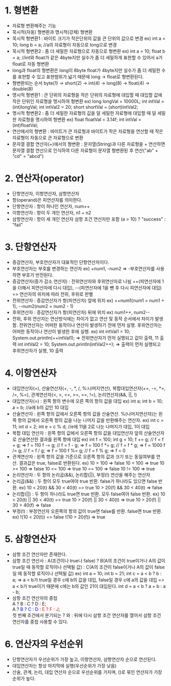 # 1. 형변환
- 자료형 변환해주는 기능
- 묵시적(자동) 형변환과 명시적(강제) 형변환
- 묵시적 형변환1 : 바이트 크기가 작은단위의 값을 큰 단위의 값으로 변경
  ex) int a = 10;
      long b = a; //a의 자료형이 자동으로 long으로 변경
- 묵시적 형변환2 : 좀 더 세밀한 자료형으로 자동으로 형변환
  ex) int a = 10;
      float b = a; //int와 float가 같은 4byte지만 실수가 좀 더 세밀하게 표현할 수 있어서 a가 float로 자동 형변환
- long과 float의 형변환은 long이 8byte float가 4byte지만 실수가 좀 더 세밀한 수를 표현할 수 있고 표현범위가 넓기 때문에 long -> float로 형변환된다.
- 형변환되는 순서
byte(1) -> short(2) -> int(4) -> long(8) -> float(4) -> double(8)
- 명시적 형변환1 : 큰 단위의 자료형을 작은 단위의 자료형에 대입할 때 대입할 값에 작은 단위인 자료형을 명시하여 형변환
  ex) long longVal = 10000L;
      int intVal = (int)longVal;
      int intVal2 = 20;
      short shortVal = (short)intVal2;
- 명시적 형변환2 : 좀 더 세밀한 자료형의 값을 덜 세밀한 자료형에 대입할 때 덜 세밀한 자료형을 명시하여 형변환
  ex) float floatVal = 3.14f;
      int intVal = (int)floatVal;
- 연산에서의 형변환 : 바이트가 큰 자료형과 바이트가 작은 자료형을 연산할 때
작은 자료형이 자동으로 큰 자료형으로 변환
- 문자열 결합 연산자(+)에서의 형변환 : 문자열(String)과 다른 자료형을 + 연산하면 문자열 결합 연산으로 인식하여 다른 자료형이 문자열 형변환된 후 연산("ab" + "cd" = "abcd")

# 2. 연산자(operator)
- 단항연산자, 이항연산자, 삼항연산자
- 항(operand)은 피연산자를 의미한다.
- 단항연산자 : 항이 하나인 연산자, num++
- 이항연산자 : 항이 두 개인 연산자, n1 + n2
- 삼항연산자 : 항이 세 개인 연산자
              삼항 조건 연산자만 포함
              (a > 10) ? "success" : "fail"

# 3. 단항연산자
- 증감연산자, 부호연산자가 대표적인 단항연산자이다.
- 부호연산자는 부호를 변경하는 연산자
  ex) +num1, -num2 => -부호연산자를 사용하면 부호가 반전된다.
- 증감연산자(증가 감소 연산자) :
  전위연산자와 후위연산자로 나뉨
  ++(피연산자에 1을 더해서 피연산자에 다시 대입), --(피연산자에 1을 뺀 후 다시 피연산자에 대입) => 연산자의 위치에 따라 전위, 후위로 판별
- 전위연산자 : 증감연산자가 항(피연산자) 앞에 위치
  ex) ++num1(num1 = num1 + 1), 
      --num2(num2 = num2 - 1)
- 후위연산자 : 증감연산자가 항(피연산자) 뒤에 위치
  ex) num1++, num2--
- 전위, 후위 연산자는 연산방식에는 차이가 없고 연산 및 동작 순서에서 차이가 발생함.
전위연산자는 어떠한 동작이나 연산이 발생하기 전에 먼저 실행.
후위연산자는 어떠한 동작이나 연산이 발생한 후에 실행.
  ex) int intVal1 = 10;
      System.out.println(++intVal1); =>
      전위연산자가 먼저 실행되고 값이 출력, 11 출력
      int intVal2 = 10;
      System.out.println(intVal2++); =>
      출력이 먼저 실행되고 후위연산자가 실행, 10 출력

# 4. 이항연산자
- 대입연산자(=), 산술연산자(+, -, *, /, %:나머지연산), 복합대입연산자(+=, -=, *=, /=, %=), 관계연산자(<, >, <=, >=, ==, !=), 논리연산자(&&, ||, !)
- 대입연산자(=) : 왼쪽 항의 변수에 오른 쪽의 항의 값을 대입
  ex) int a;
      int b = 10;
      a = b; //a에 b의 값인 10 대입
- 산술연산자 : 왼쪽 항의 값에서 오른쪽 항의 값을 산술연산. %(나머지연산자)는 왼쪽 항의 값에서 오른쪽 항의 값을 나눈 나머지 값을 반환해주는 연산자.
  ex) int c = 11;
      int d = 2;
      int e = c % d; //e에 11을 2로 나눈 나머지가 대입, 1이 대입
- 복합 대입 연산자 : 왼쪽 항의 값에서 오른쪽 항의 값을 대입연산자 앞의 산술연산자로 산술연산한 결과를 왼쪽 항에 대입
  ex) int f = 100;
      int g = 10;
      f += g; // f = f + g; => f = 110
      f -= g; // f = f - g; => f = 100
      f *= g; // f = f * g; => f = 1000
      f /= g; // f = f / g; => f = 100
      f %= g; // f = f % g; => f = 0
- 관계연산자 : 왼쪽 항의 값을 기준으로 오른쪽 항의 값과 크기 또는 동일여부를 연산. 결과값은 true, false로 반환된다.
  ex) 10 > 100 => false
      10 < 100 => true
      10 >= 100 => false
      10 <= 100 => true
      10 == 100 => false
      10 != 100 => true
- 논리연산자 : 두 항의 논리곱(&&), 논리합(||), 부정(!) 연산을 해주는 연산자
- 논리곱(&&) : 두 항이 모두 true여야 true 반환. false가 하나라도 있으면 false 반환.
  ex) 10 < 20(t) && 30 < 40(t) => true
      10 > 20(f) && 30 < 40(t) => false
- 논리합(||) : 두 항이 하나라도 true면 true 반환. 모두 false여야 false 반환.
  ex) 10 < 20(t) || 30 < 40(t) => true
      10 > 20(f) || 30 < 40(t) => true
      10 > 20(f) || 30 > 40(f) => false
- 부정(!) : 부정연산자 오른쪽의 항의 값이 true면 false를 반환. false면 true 반환.
  ex) !(10 < 20(t)) => false
      !(10 > 20(f)) => true

# 5. 삼항연산자
- 삼항 조건 연산자만 존재한다.
- 삼항 조건 연산사 : A(조건이나 true나 false) ? B(A의 조건이 true이거나 A의 값이 true일 때 동작할 로직이나 선택될 값) : C(A의 조건이 false이거나 A의 값이 false일 때 동작할 로직이나 선택될 값)
  ex) int a = 10;
      int b = 21;
      int c = a < b ? b : a;
      => a < b가 true일 경우 c에 b의 값을 대입, false일 경우 c에 a의 값을 대입
      => a < b가 true이기 때문에 c에는 b의 값인 21이 대입된다.
      int d = a < b ? a + b : a - b;
- 삼항 조건 연산자의 중첩   
  A ? B : C ? D : E;  
  A ? 
  <span style="color:blue;">B ? C : D</span> : 
  <span style="color:red;">E ? F : J</span>;  
  첫 번째 조건에서 분기되는 ? 와 : 뒤에 다시 삼항 조건 연산자를 열어서 삼항 조건 연산자를 중첩 사용할 수 있다.

# 6. 연산자의 우선순위
- 단항연산자가 우선순위가 가장 높고, 
  이항연산자, 삼항연산자 순으로 연산된다.
- 대입연산자는 항상 마지막에 실행(우선순위가 가장 낮음)
- 산술, 관계, 논리, 대입 연산자 순으로 우선순위를 가지며, ()로 묶인 연산자가 가장 순위가 높다.